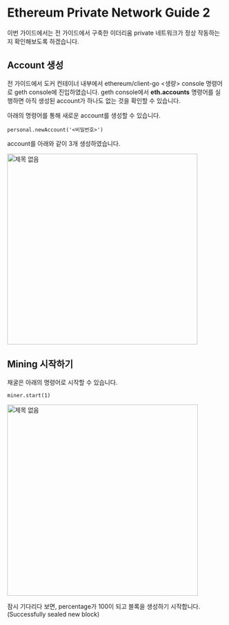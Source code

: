 # Ethereum Private Network Guide 2



이번 가이드에서는 전 가이드에서 구축한 이더리움 private 네트워크가 정상 작동하는지 확인해보도록 하겠습니다.



## Account 생성

전 가이드에서 도커 컨테이너 내부에서 ethereum/client-go <생량> console 명령어로 geth console에 진입하였습니다. geth console에서 **eth.accounts**  명령어를 실행하면 아직 생성된 account가 하나도 없는 것을 확인할 수 있습니다.

아래의 명령어를 통해 새로운 account를 생성할 수 있습니다.

```shell
personal.newAccount('<비밀번호>')
```

account를 아래와 같이 3개 생성하였습니다.

<img width="441" alt="제목 없음" src="https://user-images.githubusercontent.com/41600558/94982758-3ba7d000-0578-11eb-8a6a-bcf935d31ed4.png">



## Mining 시작하기

채굴은 아래의 명령어로 시작할 수 있습니다.

```shell
miner.start(1)
```

<img width="442" alt="제목 없음" src="https://user-images.githubusercontent.com/41600558/94982793-7c074e00-0578-11eb-8083-202a372a0512.png">

잠시 기다리다 보면, percentage가 100이 되고 블록을 생성하기 시작합니다.(Successfully sealed new block)